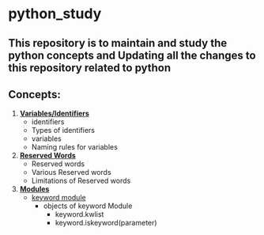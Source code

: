 # python_study
## This repository is to maintain and study the python concepts and Updating all the changes to this repository related to python

Concepts:
---------

1. [**Variables/Identifiers**](https://github.com/pknviki95/Python/tree/main/concepts/Variables)
    - identifiers
    - Types of identifiers
    - variables
    - Naming rules for variables
2. [**Reserved Words**](https://github.com/pknviki95/Python/blob/main/concepts/Modules/keyword/README.md)
    - Reserved words
    - Various Reserved words
    - Limitations of Reserved words
3. [**Modules**](https://github.com/pknviki95/Python/tree/main/concepts/Modules)
    - [keyword module](https://github.com/pknviki95/Python/tree/main/concepts/Modules/keyword)
        - objects of keyword Module
            - keyword.kwlist
            - keyword.iskeyword(parameter)

